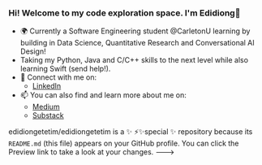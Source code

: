 ### Hi! Welcome to my code exploration space. I'm Edidiong👋  


- 🌍 Currently a Software Engineering student @CarletonU learning by building in Data Science, Quantitative Research and Conversational AI Design!
- Taking my Python, Java and C/C++ skills to the next level while also learning Swift (send help!).
- 🤝 Connect with me on:
   - [LinkedIn](https://www.linkedin.com/in/edidiongetetim/)
- 📫 You can also find and learn more about me on: 
  - [Medium](https://edidiongetetim.medium.com)
  - [Substack](https://edidiongetetim.substack.com)

edidiongetetim/edidiongetetim is a ✨ ⚡✨special ✨ repository because its `README.md` (this file) appears on your GitHub profile.
You can click the Preview link to take a look at your changes.
--->
